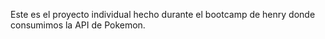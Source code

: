 Este es el proyecto individual hecho durante el bootcamp de henry donde consumimos la API de Pokemon.
